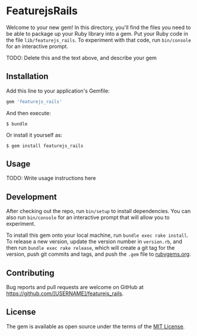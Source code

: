 # FeaturejsRails

Welcome to your new gem! In this directory, you'll find the files you need to be able to package up your Ruby library into a gem. Put your Ruby code in the file `lib/featurejs_rails`. To experiment with that code, run `bin/console` for an interactive prompt.

TODO: Delete this and the text above, and describe your gem

## Installation

Add this line to your application's Gemfile:

```ruby
gem 'featurejs_rails'
```

And then execute:

    $ bundle

Or install it yourself as:

    $ gem install featurejs_rails

## Usage

TODO: Write usage instructions here

## Development

After checking out the repo, run `bin/setup` to install dependencies. You can also run `bin/console` for an interactive prompt that will allow you to experiment.

To install this gem onto your local machine, run `bundle exec rake install`. To release a new version, update the version number in `version.rb`, and then run `bundle exec rake release`, which will create a git tag for the version, push git commits and tags, and push the `.gem` file to [rubygems.org](https://rubygems.org).

## Contributing

Bug reports and pull requests are welcome on GitHub at https://github.com/[USERNAME]/featurejs_rails.


## License

The gem is available as open source under the terms of the [MIT License](http://opensource.org/licenses/MIT).

